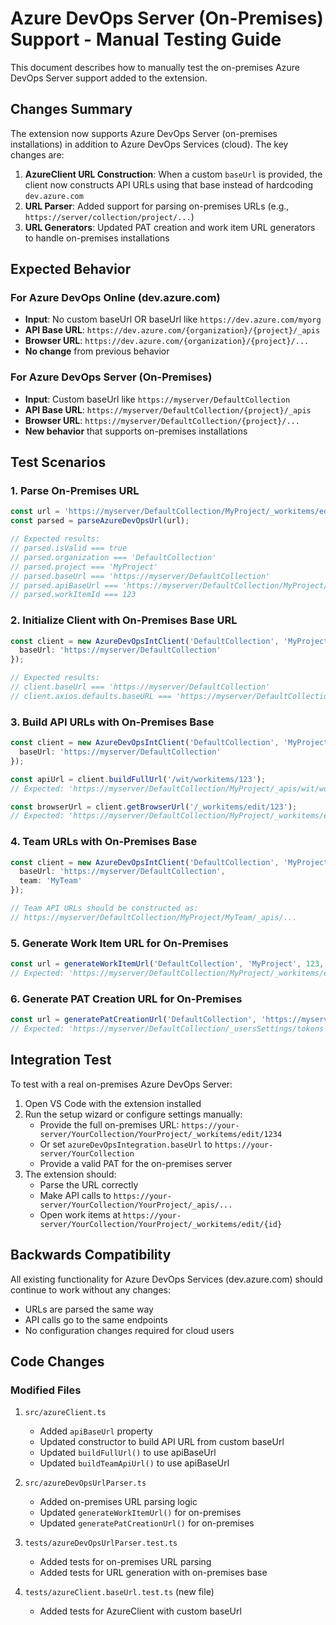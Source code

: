 # Azure DevOps Server (On-Premises) Support - Manual Testing Guide

This document describes how to manually test the on-premises Azure DevOps Server support added to the extension.

## Changes Summary

The extension now supports Azure DevOps Server (on-premises installations) in addition to Azure DevOps Services (cloud). The key changes are:

1. **AzureClient URL Construction**: When a custom `baseUrl` is provided, the client now constructs API URLs using that base instead of hardcoding `dev.azure.com`
2. **URL Parser**: Added support for parsing on-premises URLs (e.g., `https://server/collection/project/...`)
3. **URL Generators**: Updated PAT creation and work item URL generators to handle on-premises installations

## Expected Behavior

### For Azure DevOps Online (dev.azure.com)
- **Input**: No custom baseUrl OR baseUrl like `https://dev.azure.com/myorg`
- **API Base URL**: `https://dev.azure.com/{organization}/{project}/_apis`
- **Browser URL**: `https://dev.azure.com/{organization}/{project}/...`
- **No change** from previous behavior

### For Azure DevOps Server (On-Premises)
- **Input**: Custom baseUrl like `https://myserver/DefaultCollection`
- **API Base URL**: `https://myserver/DefaultCollection/{project}/_apis`
- **Browser URL**: `https://myserver/DefaultCollection/{project}/...`
- **New behavior** that supports on-premises installations

## Test Scenarios

### 1. Parse On-Premises URL
```typescript
const url = 'https://myserver/DefaultCollection/MyProject/_workitems/edit/123';
const parsed = parseAzureDevOpsUrl(url);

// Expected results:
// parsed.isValid === true
// parsed.organization === 'DefaultCollection'
// parsed.project === 'MyProject'
// parsed.baseUrl === 'https://myserver/DefaultCollection'
// parsed.apiBaseUrl === 'https://myserver/DefaultCollection/MyProject/_apis'
// parsed.workItemId === 123
```

### 2. Initialize Client with On-Premises Base URL
```typescript
const client = new AzureDevOpsIntClient('DefaultCollection', 'MyProject', 'fake-pat', {
  baseUrl: 'https://myserver/DefaultCollection'
});

// Expected results:
// client.baseUrl === 'https://myserver/DefaultCollection'
// client.axios.defaults.baseURL === 'https://myserver/DefaultCollection/MyProject/_apis'
```

### 3. Build API URLs with On-Premises Base
```typescript
const client = new AzureDevOpsIntClient('DefaultCollection', 'MyProject', 'fake-pat', {
  baseUrl: 'https://myserver/DefaultCollection'
});

const apiUrl = client.buildFullUrl('/wit/workitems/123');
// Expected: 'https://myserver/DefaultCollection/MyProject/_apis/wit/workitems/123'

const browserUrl = client.getBrowserUrl('/_workitems/edit/123');
// Expected: 'https://myserver/DefaultCollection/MyProject/_workitems/edit/123'
```

### 4. Team URLs with On-Premises Base
```typescript
const client = new AzureDevOpsIntClient('DefaultCollection', 'MyProject', 'fake-pat', {
  baseUrl: 'https://myserver/DefaultCollection',
  team: 'MyTeam'
});

// Team API URLs should be constructed as:
// https://myserver/DefaultCollection/MyProject/MyTeam/_apis/...
```

### 5. Generate Work Item URL for On-Premises
```typescript
const url = generateWorkItemUrl('DefaultCollection', 'MyProject', 123, 'https://myserver/DefaultCollection');
// Expected: 'https://myserver/DefaultCollection/MyProject/_workitems/edit/123'
```

### 6. Generate PAT Creation URL for On-Premises
```typescript
const url = generatePatCreationUrl('DefaultCollection', 'https://myserver/DefaultCollection');
// Expected: 'https://myserver/DefaultCollection/_usersSettings/tokens'
```

## Integration Test

To test with a real on-premises Azure DevOps Server:

1. Open VS Code with the extension installed
2. Run the setup wizard or configure settings manually:
   - Provide the full on-premises URL: `https://your-server/YourCollection/YourProject/_workitems/edit/1234`
   - Or set `azureDevOpsIntegration.baseUrl` to `https://your-server/YourCollection`
   - Provide a valid PAT for the on-premises server
3. The extension should:
   - Parse the URL correctly
   - Make API calls to `https://your-server/YourCollection/YourProject/_apis/...`
   - Open work items at `https://your-server/YourCollection/YourProject/_workitems/edit/{id}`

## Backwards Compatibility

All existing functionality for Azure DevOps Services (dev.azure.com) should continue to work without any changes:
- URLs are parsed the same way
- API calls go to the same endpoints
- No configuration changes required for cloud users

## Code Changes

### Modified Files
1. `src/azureClient.ts`
   - Added `apiBaseUrl` property
   - Updated constructor to build API URL from custom baseUrl
   - Updated `buildFullUrl()` to use apiBaseUrl
   - Updated `buildTeamApiUrl()` to use apiBaseUrl

2. `src/azureDevOpsUrlParser.ts`
   - Added on-premises URL parsing logic
   - Updated `generateWorkItemUrl()` for on-premises
   - Updated `generatePatCreationUrl()` for on-premises

3. `tests/azureDevOpsUrlParser.test.ts`
   - Added tests for on-premises URL parsing
   - Added tests for URL generation with on-premises base

4. `tests/azureClient.baseUrl.test.ts` (new file)
   - Added tests for AzureClient with custom baseUrl
